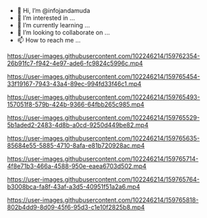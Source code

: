- 👋 Hi, I’m @infojandamuda
- 👀 I’m interested in ...
- 🌱 I’m currently learning ...
- 💞️ I’m looking to collaborate on ...
- 📫 How to reach me ...




https://user-images.githubusercontent.com/102246214/159762354-26b91fc7-f942-4e97-ade6-fc9824c5996c.mp4


https://user-images.githubusercontent.com/102246214/159765454-33f19167-7943-43a4-89ec-994fd33f46c1.mp4



https://user-images.githubusercontent.com/102246214/159765493-157051f8-579b-424b-9366-64fbb265c985.mp4



https://user-images.githubusercontent.com/102246214/159765529-5b1aded2-2483-4d8b-a0cd-9250d449be82.mp4



https://user-images.githubusercontent.com/102246214/159765635-85684e55-5885-4710-8afa-e81b720928ac.mp4



https://user-images.githubusercontent.com/102246214/159765714-4f8e71b3-466a-4588-950e-eaea6703d502.mp4



https://user-images.githubusercontent.com/102246214/159765764-b3008bca-fa8f-43af-a3d5-40951f51a2a6.mp4



https://user-images.githubusercontent.com/102246214/159765818-802b4dd9-8d09-45f6-95d3-c1e10f2825b8.mp4




